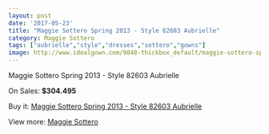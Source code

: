```yaml
---
layout: post
date: '2017-05-23'
title: "Maggie Sottero Spring 2013 - Style 82603 Aubrielle"
category: Maggie Sottero
tags: ["aubrielle","style","dresses","sottero","gowns"]
image: http://www.idealgown.com/9048-thickbox_default/maggie-sottero-spring-2013-style-82603-aubrielle.jpg
---
```

Maggie Sottero Spring 2013 - Style 82603 Aubrielle

On Sales: **$304.495**
<a href="https://www.idealgown.com/en/maggie-sottero/3764-maggie-sottero-spring-2013-style-82603-aubrielle.html"><amp-img layout="responsive" width="600" height="600" src="//www.idealgown.com/9048-thickbox_default/maggie-sottero-spring-2013-style-82603-aubrielle.jpg" alt="Maggie Sottero Spring 2013 - Style 82603 Aubrielle 0" /></a>
<a href="https://www.idealgown.com/en/maggie-sottero/3764-maggie-sottero-spring-2013-style-82603-aubrielle.html"><amp-img layout="responsive" width="600" height="600" src="//www.idealgown.com/9047-thickbox_default/maggie-sottero-spring-2013-style-82603-aubrielle.jpg" alt="Maggie Sottero Spring 2013 - Style 82603 Aubrielle 1" /></a>

Buy it: [Maggie Sottero Spring 2013 - Style 82603 Aubrielle](https://www.idealgown.com/en/maggie-sottero/3764-maggie-sottero-spring-2013-style-82603-aubrielle.html "Maggie Sottero Spring 2013 - Style 82603 Aubrielle")

View more: [Maggie Sottero](https://www.idealgown.com/en/45-maggie-sottero "Maggie Sottero")